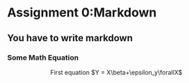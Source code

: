 # Assignment 0:Markdown

## You have to write markdown

### Some Math Equation
<p align="center">First equation $Y = X\beta+\epsilon_y\forallX$
